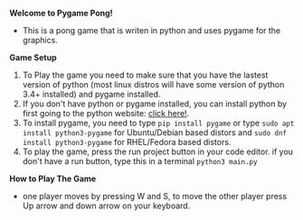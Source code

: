 **Welcome to Pygame Pong!**
- This is a pong game that is writen in python and uses pygame for the graphics.

**Game Setup**
1. To Play the game you need to make sure that you have the lastest version of python (most linux distros will have some version of python 3.4+ installed) and pygame installed.
2. If you don't have python or pygame installed, you can install python by first going to the python website: [click here!](https://www.python.org/). 
3. To install pygame, you need to type `pip install pygame` or type `sudo apt install python3-pygame` for Ubuntu/Debian based distors and `sudo dnf install python3-pygame` for RHEL/Fedora based distors.
4. To play the game, press the run project button in your code editor. if you don't have a run button, type this in a terminal `python3 main.py` 

**How to Play The Game**
- one player moves by pressing W and S, to move the other player press Up arrow and down arrow on your keyboard. 
